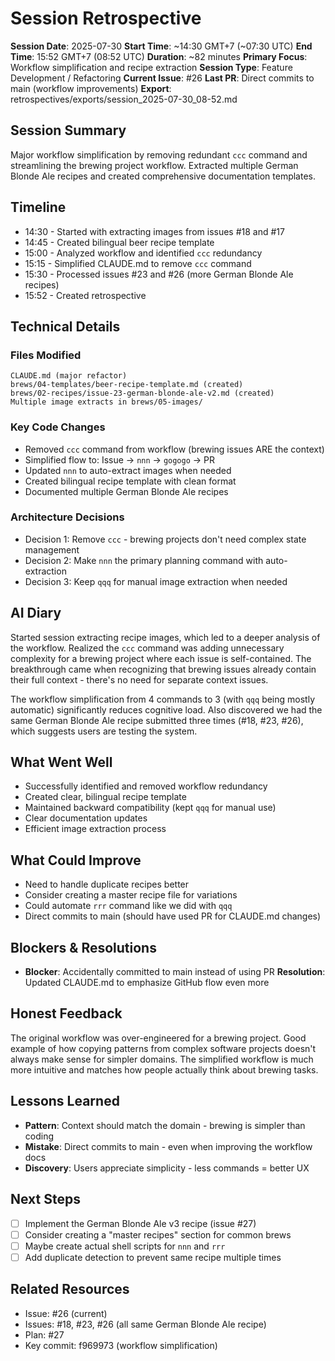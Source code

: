 # Session Retrospective

**Session Date**: 2025-07-30
**Start Time**: ~14:30 GMT+7 (~07:30 UTC)
**End Time**: 15:52 GMT+7 (08:52 UTC)
**Duration**: ~82 minutes
**Primary Focus**: Workflow simplification and recipe extraction
**Session Type**: Feature Development / Refactoring
**Current Issue**: #26
**Last PR**: Direct commits to main (workflow improvements)
**Export**: retrospectives/exports/session_2025-07-30_08-52.md

## Session Summary
Major workflow simplification by removing redundant `ccc` command and streamlining the brewing project workflow. Extracted multiple German Blonde Ale recipes and created comprehensive documentation templates.

## Timeline
- 14:30 - Started with extracting images from issues #18 and #17
- 14:45 - Created bilingual beer recipe template
- 15:00 - Analyzed workflow and identified `ccc` redundancy
- 15:15 - Simplified CLAUDE.md to remove `ccc` command
- 15:30 - Processed issues #23 and #26 (more German Blonde Ale recipes)
- 15:52 - Created retrospective

## Technical Details

### Files Modified
```
CLAUDE.md (major refactor)
brews/04-templates/beer-recipe-template.md (created)
brews/02-recipes/issue-23-german-blonde-ale-v2.md (created)
Multiple image extracts in brews/05-images/
```

### Key Code Changes
- Removed `ccc` command from workflow (brewing issues ARE the context)
- Simplified flow to: Issue → `nnn` → `gogogo` → PR
- Updated `nnn` to auto-extract images when needed
- Created bilingual recipe template with clean format
- Documented multiple German Blonde Ale recipes

### Architecture Decisions
- Decision 1: Remove `ccc` - brewing projects don't need complex state management
- Decision 2: Make `nnn` the primary planning command with auto-extraction
- Decision 3: Keep `qqq` for manual image extraction when needed

## AI Diary
Started session extracting recipe images, which led to a deeper analysis of the workflow. Realized the `ccc` command was adding unnecessary complexity for a brewing project where each issue is self-contained. The breakthrough came when recognizing that brewing issues already contain their full context - there's no need for separate context issues.

The workflow simplification from 4 commands to 3 (with `qqq` being mostly automatic) significantly reduces cognitive load. Also discovered we had the same German Blonde Ale recipe submitted three times (#18, #23, #26), which suggests users are testing the system.

## What Went Well
- Successfully identified and removed workflow redundancy
- Created clear, bilingual recipe template
- Maintained backward compatibility (kept `qqq` for manual use)
- Clear documentation updates
- Efficient image extraction process

## What Could Improve
- Need to handle duplicate recipes better
- Consider creating a master recipe file for variations
- Could automate `rrr` command like we did with `qqq`
- Direct commits to main (should have used PR for CLAUDE.md changes)

## Blockers & Resolutions
- **Blocker**: Accidentally committed to main instead of using PR
  **Resolution**: Updated CLAUDE.md to emphasize GitHub flow even more

## Honest Feedback
The original workflow was over-engineered for a brewing project. Good example of how copying patterns from complex software projects doesn't always make sense for simpler domains. The simplified workflow is much more intuitive and matches how people actually think about brewing tasks.

## Lessons Learned
- **Pattern**: Context should match the domain - brewing is simpler than coding
- **Mistake**: Direct commits to main - even when improving the workflow docs
- **Discovery**: Users appreciate simplicity - less commands = better UX

## Next Steps
- [ ] Implement the German Blonde Ale v3 recipe (issue #27)
- [ ] Consider creating a "master recipes" section for common brews
- [ ] Maybe create actual shell scripts for `nnn` and `rrr`
- [ ] Add duplicate detection to prevent same recipe multiple times

## Related Resources
- Issue: #26 (current)
- Issues: #18, #23, #26 (all same German Blonde Ale recipe)
- Plan: #27
- Key commit: f969973 (workflow simplification)